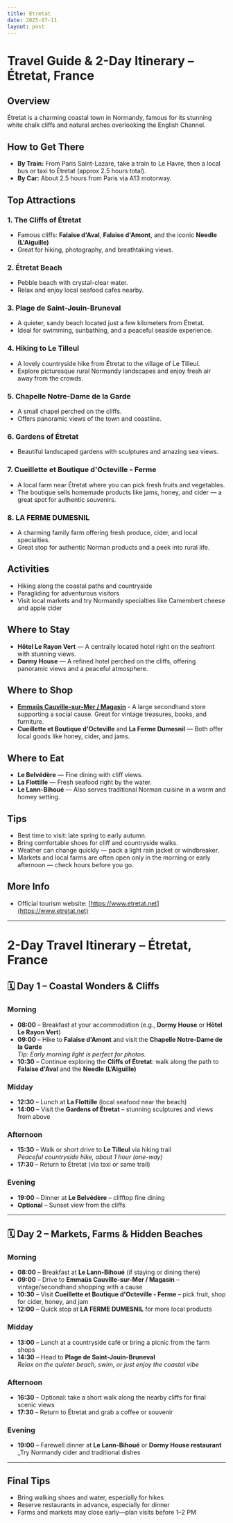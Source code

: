 ```yaml
---
title: Etretat
date: 2025-07-11
layout: post
---
```

# Travel Guide & 2-Day Itinerary – Étretat, France

## Overview
Étretat is a charming coastal town in Normandy, famous for its stunning white chalk cliffs and natural arches overlooking the English Channel.

## How to Get There
- **By Train:** From Paris Saint-Lazare, take a train to Le Havre, then a local bus or taxi to Étretat (approx 2.5 hours total).
- **By Car:** About 2.5 hours from Paris via A13 motorway.

## Top Attractions
### 1. The Cliffs of Étretat
- Famous cliffs: **Falaise d'Aval**, **Falaise d'Amont**, and the iconic **Needle (L'Aiguille)**
- Great for hiking, photography, and breathtaking views.

### 2. Étretat Beach
- Pebble beach with crystal-clear water.
- Relax and enjoy local seafood cafes nearby.

### 3. Plage de Saint-Jouin-Bruneval
- A quieter, sandy beach located just a few kilometers from Étretat.
- Ideal for swimming, sunbathing, and a peaceful seaside experience.

### 4. Hiking to Le Tilleul
- A lovely countryside hike from Étretat to the village of Le Tilleul.
- Explore picturesque rural Normandy landscapes and enjoy fresh air away from the crowds.

### 5. Chapelle Notre-Dame de la Garde
- A small chapel perched on the cliffs.
- Offers panoramic views of the town and coastline.

### 6. Gardens of Étretat
- Beautiful landscaped gardens with sculptures and amazing sea views.

### 7. Cueillette et Boutique d'Octeville - Ferme
- A local farm near Étretat where you can pick fresh fruits and vegetables.
- The boutique sells homemade products like jams, honey, and cider — a great spot for authentic souvenirs.

### 8. LA FERME DUMESNIL
- A charming family farm offering fresh produce, cider, and local specialties.
- Great stop for authentic Norman products and a peek into rural life.

## Activities
- Hiking along the coastal paths and countryside
- Paragliding for adventurous visitors
- Visit local markets and try Normandy specialties like Camembert cheese and apple cider

## Where to Stay
- **Hôtel Le Rayon Vert** — A centrally located hotel right on the seafront with stunning views.
- **Dormy House** — A refined hotel perched on the cliffs, offering panoramic views and a peaceful atmosphere.

## Where to Shop
- [**Emmaüs Cauville-sur-Mer / Magasin**](https://maps.app.goo.gl/Ktiupn4MJcxf3HPe7?g_st=ipc) - A large secondhand store supporting a social cause. Great for vintage treasures, books, and furniture.
- **Cueillette et Boutique d'Octeville** and **La Ferme Dumesnil** — Both offer local goods like honey, cider, and jams.

## Where to Eat
- **Le Belvédère** — Fine dining with cliff views.
- **La Flottille** — Fresh seafood right by the water.
- **Le Lann-Bihoué** — Also serves traditional Norman cuisine in a warm and homey setting.

## Tips
- Best time to visit: late spring to early autumn.
- Bring comfortable shoes for cliff and countryside walks.
- Weather can change quickly — pack a light rain jacket or windbreaker.
- Markets and local farms are often open only in the morning or early afternoon — check hours before you go.

## More Info
- Official tourism website: [https://www.etretat.net](https://www.etretat.net)

---

# 2-Day Travel Itinerary – Étretat, France

## 🗓 Day 1 – Coastal Wonders & Cliffs

### Morning
- **08:00** – Breakfast at your accommodation (e.g., **Dormy House** or **Hôtel Le Rayon Vert**)
- **09:00** – Hike to **Falaise d'Amont** and visit the **Chapelle Notre-Dame de la Garde**  
  _Tip: Early morning light is perfect for photos._
- **10:30** – Continue exploring the **Cliffs of Étretat**: walk along the path to **Falaise d'Aval** and the **Needle (L’Aiguille)**

### Midday
- **12:30** – Lunch at **La Flottille** (local seafood near the beach)
- **14:00** – Visit the **Gardens of Étretat** – stunning sculptures and views from above

### Afternoon
- **15:30** – Walk or short drive to **Le Tilleul** via hiking trail  
  _Peaceful countryside hike, about 1 hour (one-way)_
- **17:30** – Return to Étretat (via taxi or same trail)

### Evening
- **19:00** – Dinner at **Le Belvédère** – clifftop fine dining
- **Optional** – Sunset view from the cliffs

---

## 🗓 Day 2 – Markets, Farms & Hidden Beaches

### Morning
- **08:00** – Breakfast at **Le Lann-Bihoué** (if staying or dining there)
- **09:00** – Drive to **Emmaüs Cauville-sur-Mer / Magasin** – vintage/secondhand shopping with a cause
- **10:30** – Visit **Cueillette et Boutique d'Octeville - Ferme** – pick fruit, shop for cider, honey, and jam
- **12:00** – Quick stop at **LA FERME DUMESNIL** for more local products

### Midday
- **13:00** – Lunch at a countryside café or bring a picnic from the farm shops
- **14:30** – Head to **Plage de Saint-Jouin-Bruneval**  
  _Relax on the quieter beach, swim, or just enjoy the coastal vibe_

### Afternoon
- **16:30** – Optional: take a short walk along the nearby cliffs for final scenic views
- **17:30** – Return to Étretat and grab a coffee or souvenir

### Evening
- **19:00** – Farewell dinner at **Le Lann-Bihoué** or **Dormy House restaurant**  
  _Try Normandy cider and traditional dishes
  
---

## Final Tips
- Bring walking shoes and water, especially for hikes
- Reserve restaurants in advance, especially for dinner
- Farms and markets may close early—plan visits before 1–2 PM
